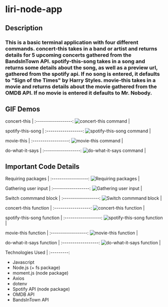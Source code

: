 # liri-node-app

## Description
### This is a basic terminal application with four different commands. concert-this takes in a band or artist and returns details for 5 upcoming concerts gathered from the BandsInTown API. spotify-this-song takes in a song and returns some details about the song, as well as a preview url, gathered from the spotify api. If no song is entered, it defaults to "Sign of the Times" by Harry Styles. movie-this takes in a movie and returns details about the movie gathered from the OMDB API. If no movie is entered it defaults to Mr. Nobody.

## GIF Demos

concert-this |
:------------------:
![concert-this command](https://github.com/mxweidmer/liri-node-app/blob/master/images/concert.gif) |

spotify-this-song |
:------------------:
![spotify-this-song command](https://github.com/mxweidmer/liri-node-app/blob/master/images/spotify.gif) |

movie-this |
:------------------:
![movie-this command](https://github.com/mxweidmer/liri-node-app/blob/master/images/movie.gif) |

do-what-it-says |
:------------------:
![do-what-it-says command](https://github.com/mxweidmer/liri-node-app/blob/master/images/do.gif) |

## Important Code Details

Requiring packages |
:------------------:
![Requiring packages](https://github.com/mxweidmer/liri-node-app/blob/master/images/package.JPG) |

Gathering user input |
:------------------:
![Gathering user input](https://github.com/mxweidmer/liri-node-app/blob/master/images/input.JPG) |

Switch commmand block |
:------------------:
![Switch commmand block](https://github.com/mxweidmer/liri-node-app/blob/master/images/switch.JPG) |

concert-this function |
:------------------:
![concert-this function](https://github.com/mxweidmer/liri-node-app/blob/master/images/concert.JPG) |

spotify-this-song function |
:------------------:
![spotify-this-song function](https://github.com/mxweidmer/liri-node-app/blob/master/images/spotify.JPG) |

movie-this function |
:------------------:
![movie-this function](https://github.com/mxweidmer/liri-node-app/blob/master/images/movie.JPG) |

do-what-it-says function |
:------------------:
![do-what-it-says function](https://github.com/mxweidmer/liri-node-app/blob/master/images/do.JPG) |

Technologies Used |
:---------:
* Javascript
* Node.js (+ fs package)
* moment.js (node package)
* Axios
* dotenv
* Spotify API (node package)
* OMDB API
* BandsInTown API